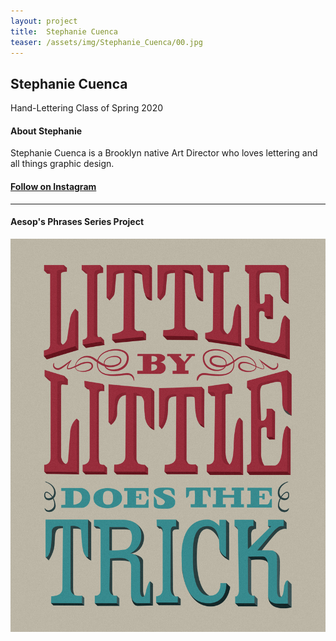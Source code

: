 ```yaml
---
layout: project
title:  Stephanie Cuenca
teaser: /assets/img/Stephanie_Cuenca/00.jpg
---
```

## Stephanie Cuenca ##
Hand-Lettering Class of Spring 2020
#### About Stephanie ####
Stephanie Cuenca is a Brooklyn native Art Director who loves lettering and all things graphic design. 

#### [Follow on Instagram](https://www.instagram.com/funky_fresh_steff/) ####

---
#### Aesop's Phrases Series Project ####
![image1](/assets/img/Stephanie_Cuenca/01.jpg)
